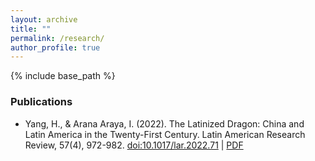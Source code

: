 ```yaml
---
layout: archive
title: ""
permalink: /research/
author_profile: true
---
```


{% include base_path %}


### Publications
* Yang, H., & Arana Araya, I. (2022). The Latinized Dragon: China and Latin America in the Twenty-First Century. Latin American Research Review, 57(4), 972-982. [doi:10.1017/lar.2022.71](doi:10.1017/lar.2022.71) | [PDF](https://hengyi-yang.github.io/files/Yang_Arana_2022.pdf)
